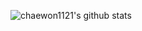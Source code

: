 ![chaewon1121's github stats](https://github-readme-stats.vercel.app/api?username=chaewon1121&count_private=true&show_icons=true) 

